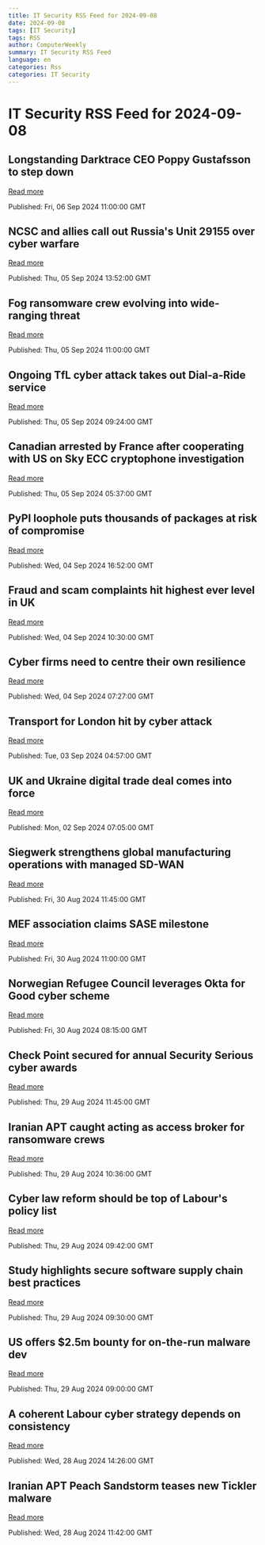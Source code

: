```yaml
---
title: IT Security RSS Feed for 2024-09-08
date: 2024-09-08
tags: [IT Security]
tags: RSS
author: ComputerWeekly
summary: IT Security RSS Feed
language: en
categories: Rss
categories: IT Security
---
```


# IT Security RSS Feed for 2024-09-08

## Longstanding Darktrace CEO Poppy Gustafsson to step down
[Read more](https://www.computerweekly.com/news/366610052/Longstanding-Darktrace-CEO-Poppy-Gustafsson-to-step-down)

Published: Fri, 06 Sep 2024 11:00:00 GMT

## NCSC and allies call out Russia's Unit 29155 over cyber warfare
[Read more](https://www.computerweekly.com/news/366609814/NCSC-and-allies-call-out-Russias-Unit-29155-over-cyber-warfare)

Published: Thu, 05 Sep 2024 13:52:00 GMT

## Fog ransomware crew evolving into wide-ranging threat
[Read more](https://www.computerweekly.com/news/366609793/Fog-ransomware-crew-evolving-into-wide-ranging-threat)

Published: Thu, 05 Sep 2024 11:00:00 GMT

## Ongoing TfL cyber attack takes out Dial-a-Ride service
[Read more](https://www.computerweekly.com/news/366609606/Ongoing-TfL-cyber-attack-takes-out-Dial-a-Ride-service)

Published: Thu, 05 Sep 2024 09:24:00 GMT

## Canadian arrested by France after cooperating with US on Sky ECC cryptophone investigation
[Read more](https://www.computerweekly.com/news/366609662/Canadian-arrested-by-France-after-cooperating-with-US-on-Sky-ECC-cryptophone-investigation)

Published: Thu, 05 Sep 2024 05:37:00 GMT

## PyPI loophole puts thousands of packages at risk of compromise
[Read more](https://www.computerweekly.com/news/366609663/PyPI-loophole-puts-thousands-of-packages-at-risk-of-compromise)

Published: Wed, 04 Sep 2024 16:52:00 GMT

## Fraud and scam complaints hit highest ever level in UK
[Read more](https://www.computerweekly.com/news/366609601/Fraud-and-scam-complaints-hit-highest-ever-level-in-UK)

Published: Wed, 04 Sep 2024 10:30:00 GMT

## Cyber firms need to centre their own resilience
[Read more](https://www.computerweekly.com/opinion/Cyber-firms-need-to-centre-their-own-resilience)

Published: Wed, 04 Sep 2024 07:27:00 GMT

## Transport for London hit by cyber attack
[Read more](https://www.computerweekly.com/news/366609247/Transport-for-London-hit-by-cyber-attack)

Published: Tue, 03 Sep 2024 04:57:00 GMT

## UK and Ukraine digital trade deal comes into force
[Read more](https://www.computerweekly.com/news/366609495/UK-and-Ukraine-digital-trade-deal-comes-into-force)

Published: Mon, 02 Sep 2024 07:05:00 GMT

## Siegwerk strengthens global manufacturing operations with managed SD-WAN
[Read more](https://www.computerweekly.com/news/366609492/Siegwerk-strengthens-global-manufacturing-operations-with-managed-SD-WAN)

Published: Fri, 30 Aug 2024 11:45:00 GMT

## MEF association claims SASE milestone
[Read more](https://www.computerweekly.com/news/366609473/MEF-association-claims-SASE-milestone)

Published: Fri, 30 Aug 2024 11:00:00 GMT

## Norwegian Refugee Council leverages Okta for Good cyber scheme
[Read more](https://www.computerweekly.com/news/366609175/Norwegian-Refugee-Council-leverages-Okta-for-Good-cyber-scheme)

Published: Fri, 30 Aug 2024 08:15:00 GMT

## Check Point secured for annual Security Serious cyber awards
[Read more](https://www.computerweekly.com/news/366609325/Check-Point-secured-for-annual-Security-Serious-cyber-awards)

Published: Thu, 29 Aug 2024 11:45:00 GMT

## Iranian APT caught acting as access broker for ransomware crews
[Read more](https://www.computerweekly.com/news/366609258/Iranian-APT-caught-acting-as-access-broker-for-ransomware-crews)

Published: Thu, 29 Aug 2024 10:36:00 GMT

## Cyber law reform should be top of Labour's policy list
[Read more](https://www.computerweekly.com/opinion/Cyber-law-reform-should-be-top-of-Labours-policy-list)

Published: Thu, 29 Aug 2024 09:42:00 GMT

## Study highlights secure software supply chain best practices
[Read more](https://www.computerweekly.com/news/366609281/Study-highlights-secure-software-supply-chain-best-practices)

Published: Thu, 29 Aug 2024 09:30:00 GMT

## US offers $2.5m bounty for on-the-run malware dev
[Read more](https://www.computerweekly.com/news/366609319/US-offers-25m-bounty-for-on-the-run-malware-dev)

Published: Thu, 29 Aug 2024 09:00:00 GMT

## A coherent Labour cyber strategy depends on consistency
[Read more](https://www.computerweekly.com/opinion/A-coherent-Labour-cyber-strategy-depends-on-consistency)

Published: Wed, 28 Aug 2024 14:26:00 GMT

## Iranian APT Peach Sandstorm teases new Tickler malware
[Read more](https://www.computerweekly.com/news/366609332/Iranian-APT-Peach-Sandstorm-teases-new-Tickler-malware)

Published: Wed, 28 Aug 2024 11:42:00 GMT

